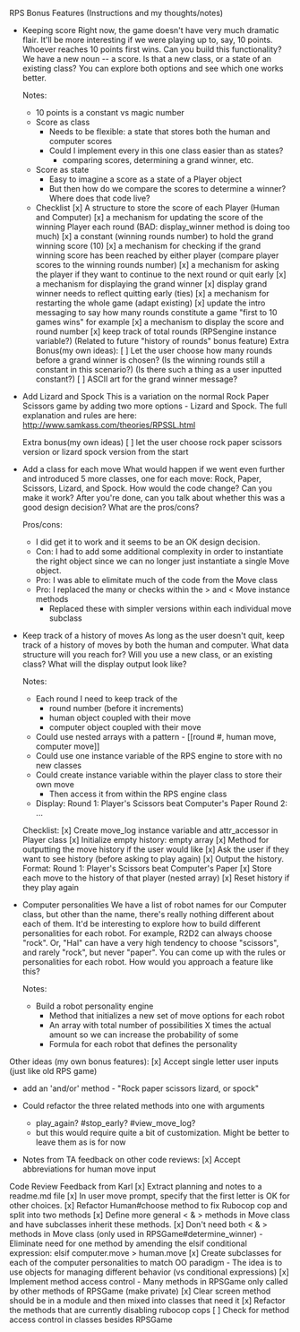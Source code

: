 RPS Bonus Features (Instructions and my thoughts/notes)
- Keeping score
  Right now, the game doesn't have very much dramatic flair. It'll be more
  interesting if we were playing up to, say, 10 points. Whoever reaches 10 points
  first wins. Can you build this functionality? We have a new noun -- a score. Is
  that a new class, or a state of an existing class? You can explore both options
  and see which one works better.

  Notes:
    - 10 points is a constant vs magic number
    - Score as class
      - Needs to be flexible: a state that stores both the human and computer scores
      - Could I implement every in this one class easier than as states?
        - comparing scores, determining a grand winner, etc.
    - Score as state
      - Easy to imagine a score as a state of a Player object
      - But then how do we compare the scores to determine a winner?
        Where does that code live?
    - Checklist
      [x] A structure to store the score of each Player (Human and Computer)
      [x] a mechanism for updating the score of the winning Player each round
        (BAD: display_winner method is doing too much)
      [x] a constant (winning rounds number) to hold the grand winning score (10)
      [x] a mechanism for checking if the grand winning score has been reached
            by either player (compare player scores to the winning rounds number)
      [x] a mechanism for asking the player if they want to continue to the
            next round or quit early
      [x] a mechanism for displaying the grand winner
        [x] display grand winner needs to reflect quitting early (ties)
      [x] a mechanism for restarting the whole game (adapt existing)
      [x] update the intro messaging to say how many rounds constitute a game
            "first to 10 games wins" for example
      [x] a mechanism to display the score and round number
          [x] keep track of total rounds (RPSengine instance variable?)
              (Related to future "history of rounds" bonus feature)
      Extra Bonus(my own ideas):
        [ ] Let the user choose how many rounds before a grand winner is chosen?
            (Is the winning rounds still a constant in this scenario?)
            (Is there such a thing as a user inputted constant?)
        [ ] ASCII art for the grand winner message?

- Add Lizard and Spock
  This is a variation on the normal Rock Paper Scissors game by adding two more
  options - Lizard and Spock. The full explanation and rules are here:
  http://www.samkass.com/theories/RPSSL.html

  Extra bonus(my own ideas)
  [ ] let the user choose rock paper scissors version or lizard spock version from the start

- Add a class for each move
  What would happen if we went even further and introduced 5 more classes, one
  for each move: Rock, Paper, Scissors, Lizard, and Spock. How would the code
  change? Can you make it work? After you're done, can you talk about whether
  this was a good design decision? What are the pros/cons?

  Pros/cons:
    - I did get it to work and it seems to be an OK design decision.
    - Con: I had to add some additional complexity in order to instantiate the right
        object since we can no longer just instantiate a single Move object.
    - Pro: I was able to elimitate much of the code from the Move class
    - Pro: I replaced the many or checks within the > and < Move instance methods
      - Replaced these with simpler versions within each individual move subclass

- Keep track of a history of moves
  As long as the user doesn't quit, keep track of a history of moves by both the
  human and computer. What data structure will you reach for? Will you use a new
  class, or an existing class? What will the display output look like?

  Notes:
    - Each round I need to keep track of the
      - round number (before it increments)
      - human object coupled with their move
      - computer object coupled with their move
    - Could use nested arrays with a pattern - [[round #, human move, computer move]]
    - Could use one instance variable of the RPS engine to store with no new classes
    - Could create instance variable within the player class to store their own move
      - Then access it from within the RPS engine class
    - Display:
      Round 1: Player's Scissors beat Computer's Paper
      Round 2: ...

  Checklist:
    [x] Create move_log instance variable and attr_accessor in Player class
    [x] Initialize empty history: empty array
    [x] Method for outputting the move history if the user would like
      [x] Ask the user if they want to see history (before asking to play again)
      [x] Output the history. Format: Round 1: Player's Scissors beat Computer's Paper
    [x] Store each move to the history of that player (nested array)
    [x] Reset history if they play again

- Computer personalities
  We have a list of robot names for our Computer class, but other than the name,
  there's really nothing different about each of them. It'd be interesting to
  explore how to build different personalities for each robot. For example, R2D2
  can always choose "rock". Or, "Hal" can have a very high tendency to choose
  "scissors", and rarely "rock", but never "paper". You can come up with the
  rules or personalities for each robot. How would you approach a feature like this?

  Notes:
    - Build a robot personality engine
      - Method that initializes a new set of move options for each robot
      - An array with total number of possibilities X times the actual amount
        so we can increase the probability of some
      - Formula for each robot that defines the personality

Other ideas (my own bonus features):
  [x] Accept single letter user inputs (just like old RPS game)
  - add an 'and/or' method - "Rock paper scissors lizard, or spock"
  - Could refactor the three related methods into one with arguments
    - play_again? #stop_early? #view_move_log?
    - but this would require quite a bit of customization.
      Might be better to leave them as is for now

- Notes from TA feedback on other code reviews:
  [x] Accept abbreviations for human move input

Code Review Feedback from Karl
[x] Extract planning and notes to a readme.md file
[x] In user move prompt, specify that the first letter is OK for other choices.
[x] Refactor Human#choose method to fix Rubocop cop and split into two methods
[x] Define more general < & > methods in Move class and have subclasses inherit
      these methods.
[x] Don't need both < & > methods in Move class (only used in RPSGame#determine_winner)
    - Eliminate need for one method by amending the elsif conditional expression:
      elsif computer.move > human.move
[x] Create subclasses for each of the computer personalities to match OO paradigm
    - The idea is to use objects for managing different behavior (vs conditional expressions)
[x] Implement method access control
    - Many methods in RPSGame only called by other methods of RPSGame (make private)
[x] Clear screen method should be in a module and then mixed into classes that need it
[x] Refactor the methods that are currently disabling rubocop cops
[ ] Check for method access control in classes besides RPSGame